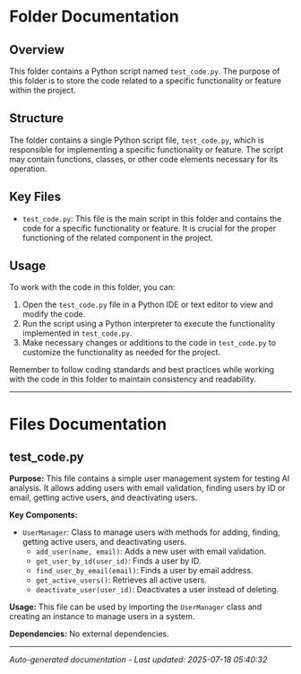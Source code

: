# Folder Documentation

## Overview
This folder contains a Python script named `test_code.py`. The purpose of this folder is to store the code related to a specific functionality or feature within the project.

## Structure
The folder contains a single Python script file, `test_code.py`, which is responsible for implementing a specific functionality or feature. The script may contain functions, classes, or other code elements necessary for its operation.

## Key Files
- `test_code.py`: This file is the main script in this folder and contains the code for a specific functionality or feature. It is crucial for the proper functioning of the related component in the project.

## Usage
To work with the code in this folder, you can:
1. Open the `test_code.py` file in a Python IDE or text editor to view and modify the code.
2. Run the script using a Python interpreter to execute the functionality implemented in `test_code.py`.
3. Make necessary changes or additions to the code in `test_code.py` to customize the functionality as needed for the project.

Remember to follow coding standards and best practices while working with the code in this folder to maintain consistency and readability.

---

# Files Documentation

## test_code.py

**Purpose:** This file contains a simple user management system for testing AI analysis. It allows adding users with email validation, finding users by ID or email, getting active users, and deactivating users.

**Key Components:**
- `UserManager`: Class to manage users with methods for adding, finding, getting active users, and deactivating users.
  - `add_user(name, email)`: Adds a new user with email validation.
  - `get_user_by_id(user_id)`: Finds a user by ID.
  - `find_user_by_email(email)`: Finds a user by email address.
  - `get_active_users()`: Retrieves all active users.
  - `deactivate_user(user_id)`: Deactivates a user instead of deleting.

**Usage:** This file can be used by importing the `UserManager` class and creating an instance to manage users in a system.

**Dependencies:** No external dependencies.

---
*Auto-generated documentation - Last updated: 2025-07-18 05:40:32*
